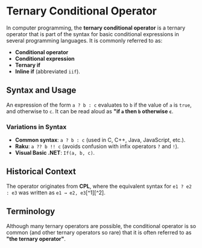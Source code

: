 # Ternary Conditional Operator

In computer programming, the **ternary conditional operator** is a ternary operator that is part of the syntax for basic conditional expressions in several programming languages. It is commonly referred to as:  
- **Conditional operator**  
- **Conditional expression**  
- **Ternary if**  
- **Inline if** (abbreviated `iif`).  

## Syntax and Usage  
An expression of the form `a ? b : c` evaluates to `b` if the value of `a` is `true`, and otherwise to `c`. It can be read aloud as **"if `a` then `b` otherwise `c`**.  

### Variations in Syntax  
- **Common syntax**: `a ? b : c` (used in C, C++, Java, JavaScript, etc.).  
- **Raku**: `a ?? b !! c` (avoids confusion with infix operators `?` and `!`).  
- **Visual Basic .NET**: `If(a, b, c)`.  

## Historical Context  
The operator originates from **CPL**, where the equivalent syntax for `e1 ? e2 : e3` was written as `e1 → e2, e3`[^1][^2].  

## Terminology  
Although many ternary operators are possible, the conditional operator is so common (and other ternary operators so rare) that it is often referred to as **"the ternary operator"**.  
